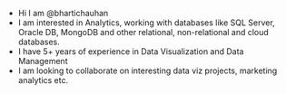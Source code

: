 - Hi I am @bhartichauhan
- I am interested in Analytics, working with databases like SQL Server, Oracle DB, MongoDB and other relational, non-relational and cloud databases.
- I have 5+ years of experience in Data Visualization and Data Management
- I am looking to collaborate on interesting data viz projects, marketing analytics etc.
